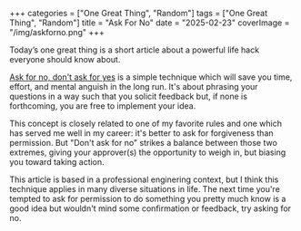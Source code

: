 +++
categories = ["One Great Thing", "Random"]
tags = ["One Great Thing", "Random"]
title = "Ask For No"
date = "2025-02-23"
coverImage = "/img/askforno.png"
+++

Today’s one great thing is a short article about a powerful life hack everyone should know about.

<!--more-->

<a target="_blank" href="https://www.mooreds.com/wordpress/archives/3518">Ask for no, don't ask for yes</a> is a simple technique which will save you time, effort, and mental anguish in the long run. It's about phrasing your questions in a way such that you solicit feedback but, if none is forthcoming, you are free to implement your idea.

This concept is closely related to one of my favorite rules and one which has served me well in my career: it's better to ask for forgiveness than permission. But "Don't ask for no" strikes a balance between those two extremes, giving your approver(s) the opportunity to weigh in, but biasing you toward taking action.

This article is based in a professional enginering context, but I think this technique applies in many diverse situations in life. The next time you're tempted to ask for permission to do something you pretty much know is a good idea but wouldn't mind some confirmation or feedback, try asking for no.
